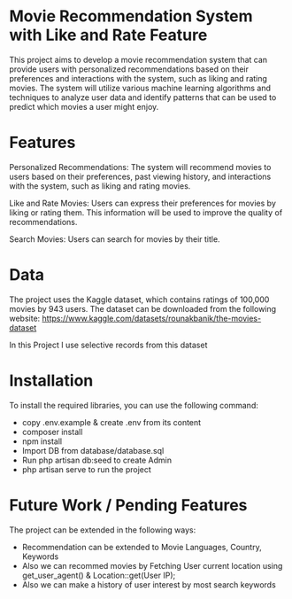 # Movie Recommendation System with Like and Rate Feature


This project aims to develop a movie recommendation system that can provide users with personalized recommendations based on their preferences and interactions with the system, such as liking and rating movies. The system will utilize various machine learning algorithms and techniques to analyze user data and identify patterns that can be used to predict which movies a user might enjoy.

# Features


Personalized Recommendations: The system will recommend movies to users based on their preferences, past viewing history, and interactions with the system, such as liking and rating movies.

Like and Rate Movies: Users can express their preferences for movies by liking or rating them. This information will be used to improve the quality of recommendations.

Search Movies: Users can search for movies by their title.

# Data
The project uses the Kaggle dataset, which contains ratings of 100,000 movies by 943 users. The dataset can be downloaded from the following website:
https://www.kaggle.com/datasets/rounakbanik/the-movies-dataset

In this Project I use selective records from this dataset

# Installation

To install the required libraries, you can use the following command:

- copy .env.example & create .env from its content
- composer install
- npm install
- Import DB from database/database.sql
- Run php artisan db:seed to create Admin
- php artisan serve to run the project



# Future Work / Pending Features
The project can be extended in the following ways:

- Recommendation can be extended to Movie Languages, Country, Keywords
- Also we can recommed movies by Fetching User current location using get_user_agent() & Location::get(User IP);
- Also we can make a history of user interest by most search keywords